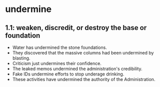 # undermine
## 1.1: weaken, discredit, or destroy the base or foundation

  *  Water has undermined the stone foundations.
  *  They discovered that the massive columns had been undermined by blasting.
  *  Criticism just undermines their confidence.
  *  The leaked memos undermined the administration's credibility.
  *  Fake IDs undermine efforts to stop underage drinking.
  *  These activities have undermined the authority of the Administration.
